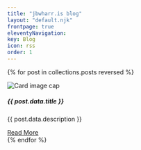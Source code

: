 ```yaml
---
title: "jbwharr.is blog"
layout: "default.njk"
frontpage: true
eleventyNavigation:
key: Blog
icon: rss
order: 1
---
```

{% for post in collections.posts reversed %}
<div class="col-lg-4 col-sm-6 mb-5">
        <div class="card">
        <img class="card-img-top thumbnail-preview" src="{{ post.data.thumbnail | url }}" alt="Card image cap">
        <div class="card-body">
            <h5 class="card-title">{{ post.data.title }}</h5>
            <p class="card-text">{{ post.data.description }}</p>
            <a href="{{ post.url | url }}" class="btn btn-primary text-light">Read More</a>
        </div>
    </div>
</div>
{% endfor %}